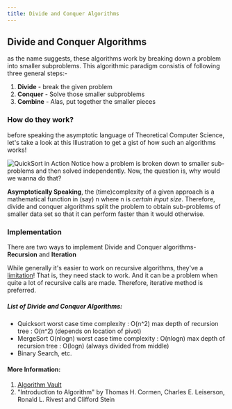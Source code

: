 ```yaml
---
title: Divide and Conquer Algorithms
---
```

## Divide and Conquer Algorithms
as the name suggests, these algorithms work by breaking down a problem into smaller subproblems. This algorithmic paradigm consistis of following three general steps:-
1. **Divide** - break the given problem
2. **Conquer** - Solve those smaller subproblems
3. **Combine** - Alas, put together the smaller pieces

### How do they work?
before speaking the asymptotic language of Theoretical Computer Science, let's take a look at this Illustration to get a gist of how such an algorithms works!

![QuickSort in Action](https://en.wikipedia.org/wiki/Quicksort#/media/File:Sorting_quicksort_anim.gif)
Notice how a problem is broken down to smaller sub-problems and then solved independently. Now, the question is, why would we wanna do that?

**Asymptotically Speaking**, the (time)complexity of a given approach is a mathematical function in (say) n where n is *certain input size*. Therefore, divide and conquer algorithms split the problem to obtain sub-problems of smaller data set so that it can perform faster than it would otherwise. 

### Implementation
There are two ways to implement Divide and Conquer algorithms- **Recursion** and **Iteration**

While generally it's easier to work on recursive algorithms, they've a [limitation](https://stackoverflow.com/a/27116426/6652196)! That is, they need stack to work. And it can be a problem when quite a lot of recursive calls are made. Therefore, iterative method is preferred.

##### List of Divide and Conquer Algorithms:
- Quicksort
    worst case time complexity : O(n^2)
    max depth of recursion tree    : O(n^2) (depends on location of pivot)
- MergeSort O(nlogn)
    worst case time complexity : O(nlogn)
    max depth of recursion tree    : O(logn) (always divided from middle)
- Binary Search, etc.


#### More Information:
1. [Algorithm Vault](github.com/ankitrai96/multilingual-algorithm-vault)
2. "Introduction to Algorithm" by Thomas H. Cormen, Charles E. Leiserson, Ronald L. Rivest and Clifford Stein

